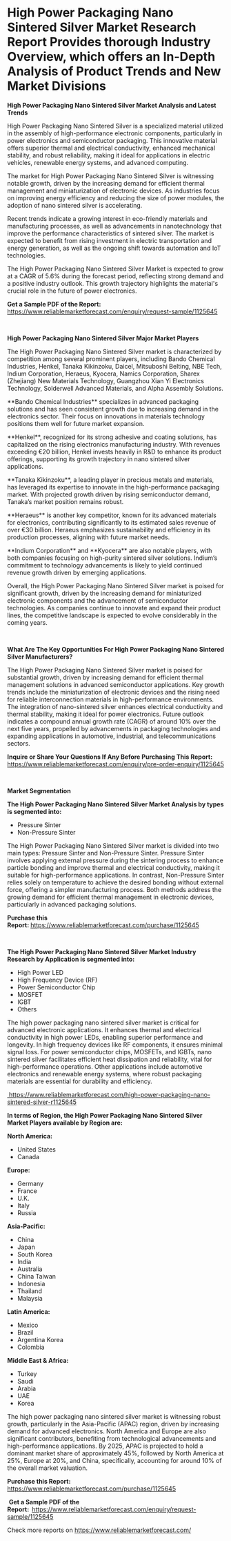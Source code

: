 <p><h1>High Power Packaging Nano Sintered Silver Market Research Report Provides thorough Industry Overview, which offers an In-Depth Analysis of Product Trends and New Market Divisions</h1></p><p><strong>High Power Packaging Nano Sintered Silver Market Analysis and Latest Trends</strong></p>
<p><p>High Power Packaging Nano Sintered Silver is a specialized material utilized in the assembly of high-performance electronic components, particularly in power electronics and semiconductor packaging. This innovative material offers superior thermal and electrical conductivity, enhanced mechanical stability, and robust reliability, making it ideal for applications in electric vehicles, renewable energy systems, and advanced computing. </p><p>The market for High Power Packaging Nano Sintered Silver is witnessing notable growth, driven by the increasing demand for efficient thermal management and miniaturization of electronic devices. As industries focus on improving energy efficiency and reducing the size of power modules, the adoption of nano sintered silver is accelerating. </p><p>Recent trends indicate a growing interest in eco-friendly materials and manufacturing processes, as well as advancements in nanotechnology that improve the performance characteristics of sintered silver. The market is expected to benefit from rising investment in electric transportation and energy generation, as well as the ongoing shift towards automation and IoT technologies. </p><p>The High Power Packaging Nano Sintered Silver Market is expected to grow at a CAGR of 5.6% during the forecast period, reflecting strong demand and a positive industry outlook. This growth trajectory highlights the material's crucial role in the future of power electronics.</p></p>
<p><strong>Get a Sample PDF of the Report:&nbsp;</strong> <a href="https://www.reliablemarketforecast.com/enquiry/request-sample/1125645?utm_campaign=2255&utm_medium=2&utm_source=Github&utm_content=ia&utm_term=01022025&utm_id=high-power-packaging-nano-sintered-silver">https://www.reliablemarketforecast.com/enquiry/request-sample/1125645</a></p>
<p>&nbsp;</p>
<p><strong>High Power Packaging Nano Sintered Silver Major Market Players</strong></p>
<p><p>The High Power Packaging Nano Sintered Silver market is characterized by competition among several prominent players, including Bando Chemical Industries, Henkel, Tanaka Kikinzoku, Daicel, Mitsuboshi Belting, NBE Tech, Indium Corporation, Heraeus, Kyocera, Namics Corporation, Sharex (Zhejiang) New Materials Technology, Guangzhou Xian Yi Electronics Technology, Solderwell Advanced Materials, and Alpha Assembly Solutions.</p><p>**Bando Chemical Industries** specializes in advanced packaging solutions and has seen consistent growth due to increasing demand in the electronics sector. Their focus on innovations in materials technology positions them well for future market expansion.</p><p>**Henkel**, recognized for its strong adhesive and coating solutions, has capitalized on the rising electronics manufacturing industry. With revenues exceeding €20 billion, Henkel invests heavily in R&D to enhance its product offerings, supporting its growth trajectory in nano sintered silver applications.</p><p>**Tanaka Kikinzoku**, a leading player in precious metals and materials, has leveraged its expertise to innovate in the high-performance packaging market. With projected growth driven by rising semiconductor demand, Tanaka’s market position remains robust.</p><p>**Heraeus** is another key competitor, known for its advanced materials for electronics, contributing significantly to its estimated sales revenue of over €30 billion. Heraeus emphasizes sustainability and efficiency in its production processes, aligning with future market needs.</p><p>**Indium Corporation** and **Kyocera** are also notable players, with both companies focusing on high-purity sintered silver solutions. Indium’s commitment to technology advancements is likely to yield continued revenue growth driven by emerging applications.</p><p>Overall, the High Power Packaging Nano Sintered Silver market is poised for significant growth, driven by the increasing demand for miniaturized electronic components and the advancement of semiconductor technologies. As companies continue to innovate and expand their product lines, the competitive landscape is expected to evolve considerably in the coming years.</p></p>
<p>&nbsp;</p>
<p><strong>What Are The Key Opportunities For High Power Packaging Nano Sintered Silver Manufacturers?</strong></p>
<p><p>The High Power Packaging Nano Sintered Silver market is poised for substantial growth, driven by increasing demand for efficient thermal management solutions in advanced semiconductor applications. Key growth trends include the miniaturization of electronic devices and the rising need for reliable interconnection materials in high-performance environments. The integration of nano-sintered silver enhances electrical conductivity and thermal stability, making it ideal for power electronics. Future outlook indicates a compound annual growth rate (CAGR) of around 10% over the next five years, propelled by advancements in packaging technologies and expanding applications in automotive, industrial, and telecommunications sectors.</p></p>
<p><strong>Inquire or Share Your Questions If Any Before Purchasing This Report:</strong> <a href="https://www.reliablemarketforecast.com/enquiry/pre-order-enquiry/1125645?utm_campaign=2255&utm_medium=2&utm_source=Github&utm_content=ia&utm_term=01022025&utm_id=high-power-packaging-nano-sintered-silver">https://www.reliablemarketforecast.com/enquiry/pre-order-enquiry/1125645</a></p>
<p>&nbsp;</p>
<p><strong>Market Segmentation</strong></p>
<p><strong>The High Power Packaging Nano Sintered Silver Market Analysis by types is segmented into:</strong></p>
<p><ul><li>Pressure Sinter</li><li>Non-Pressure Sinter</li></ul></p>
<p><p>The High Power Packaging Nano Sintered Silver market is divided into two main types: Pressure Sinter and Non-Pressure Sinter. Pressure Sinter involves applying external pressure during the sintering process to enhance particle bonding and improve thermal and electrical conductivity, making it suitable for high-performance applications. In contrast, Non-Pressure Sinter relies solely on temperature to achieve the desired bonding without external force, offering a simpler manufacturing process. Both methods address the growing demand for efficient thermal management in electronic devices, particularly in advanced packaging solutions.</p></p>
<p><strong>Purchase this Report:&nbsp;</strong><a href="https://www.reliablemarketforecast.com/purchase/1125645?utm_campaign=2255&utm_medium=2&utm_source=Github&utm_content=ia&utm_term=01022025&utm_id=high-power-packaging-nano-sintered-silver">https://www.reliablemarketforecast.com/purchase/1125645</a></p>
<p>&nbsp;</p>
<p><strong>The High Power Packaging Nano Sintered Silver Market Industry Research by Application is segmented into:</strong></p>
<p><ul><li>High Power LED</li><li>High Frequency Device (RF)</li><li>Power Semiconductor Chip</li><li>MOSFET</li><li>IGBT</li><li>Others</li></ul></p>
<p><p>The high power packaging nano sintered silver market is critical for advanced electronic applications. It enhances thermal and electrical conductivity in high power LEDs, enabling superior performance and longevity. In high frequency devices like RF components, it ensures minimal signal loss. For power semiconductor chips, MOSFETs, and IGBTs, nano sintered silver facilitates efficient heat dissipation and reliability, vital for high-performance operations. Other applications include automotive electronics and renewable energy systems, where robust packaging materials are essential for durability and efficiency.</p></p>
<p><a href="https://www.reliablemarketforecast.com/high-power-packaging-nano-sintered-silver-r1125645?utm_campaign=2255&utm_medium=2&utm_source=Github&utm_content=ia&utm_term=01022025&utm_id=high-power-packaging-nano-sintered-silver">&nbsp;https://www.reliablemarketforecast.com/high-power-packaging-nano-sintered-silver-r1125645</a></p>
<p><strong>In terms of Region, the High Power Packaging Nano Sintered Silver Market Players available by Region are:</strong></p>
<p>
    <p> <strong> North America: </strong>
        <ul>
            <li>United States</li>
            <li>Canada</li>
        </ul>
        </p> 
    <p> <strong> Europe: </strong>
        <ul>
            <li>Germany</li>
            <li>France</li>
            <li>U.K.</li>
            <li>Italy</li>
            <li>Russia</li>
        </ul>
        </p> 
    <p> <strong> Asia-Pacific: </strong>
        <ul>
            <li>China</li>
            <li>Japan</li>
            <li>South Korea</li>
            <li>India</li>
            <li>Australia</li>
            <li>China Taiwan</li>
            <li>Indonesia</li>
            <li>Thailand</li>
            <li>Malaysia</li>
        </ul>
        </p> 
    <p> <strong> Latin America: </strong>
        <ul>
            <li>Mexico</li>
            <li>Brazil</li>
            <li>Argentina Korea</li>
            <li>Colombia</li>
        </ul>
        </p> 
    <p> <strong> Middle East & Africa: </strong>
        <ul>
            <li>Turkey</li>
            <li>Saudi</li>
            <li>Arabia</li>
            <li>UAE</li>
            <li>Korea</li>
        </ul>
    </p>
    </p>
<p><p>The high power packaging nano sintered silver market is witnessing robust growth, particularly in the Asia-Pacific (APAC) region, driven by increasing demand for advanced electronics. North America and Europe are also significant contributors, benefiting from technological advancements and high-performance applications. By 2025, APAC is projected to hold a dominant market share of approximately 45%, followed by North America at 25%, Europe at 20%, and China, specifically, accounting for around 10% of the overall market valuation.</p></p>
<p><strong>Purchase this Report: </strong><a href="https://www.reliablemarketforecast.com/purchase/1125645?utm_campaign=2255&utm_medium=2&utm_source=Github&utm_content=ia&utm_term=01022025&utm_id=high-power-packaging-nano-sintered-silver">https://www.reliablemarketforecast.com/purchase/1125645</a></p>
<p>&nbsp;<strong>Get a Sample PDF of the Report:&nbsp;&nbsp;</strong><a href="https://www.reliablemarketforecast.com/enquiry/request-sample/1125645?utm_campaign=2255&utm_medium=2&utm_source=Github&utm_content=ia&utm_term=01022025&utm_id=high-power-packaging-nano-sintered-silver">https://www.reliablemarketforecast.com/enquiry/request-sample/1125645</a></p>
<p><strong></strong></p>
<p>Check more reports on <a href="https://www.reliablemarketforecast.com/?utm_campaign=2255&utm_medium=2&utm_source=Github&utm_content=ia&utm_term=01022025&utm_id=high-power-packaging-nano-sintered-silver">https://www.reliablemarketforecast.com/</a></p>